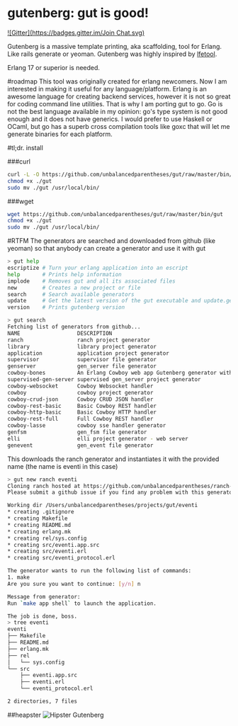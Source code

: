 gutenberg: gut is good!
=========
[![Gitter](https://badges.gitter.im/Join Chat.svg)](https://gitter.im/unbalancedparentheses/gut?utm_source=badge&utm_medium=badge&utm_campaign=pr-badge&utm_content=badge)

Gutenberg is a massive template printing, aka scaffolding, tool for Erlang. Like rails generate or yeoman.
Gutenberg was highly inspired by [lfetool](https://github.com/lfe/lfetool).

Erlang 17 or superior is needed. 

#roadmap
This tool was originally created for erlang newcomers. Now I am interested in making it useful for any language/platform. Erlang is an awesome language for creating backend services, however it is not so great for coding command line utilities. That is why I am porting gut to go. Go is not the best language available in my opinion: go's type system is not good enough and it does not have generics. I would prefer to use Haskell or OCaml, but go has a superb cross compilation tools like goxc that will let me generate binaries for each platform.

#tl;dr. install

###curl
```bash
curl -L -O https://github.com/unbalancedparentheses/gut/raw/master/bin/gut
chmod +x ./gut
sudo mv ./gut /usr/local/bin/
```

###wget
```bash
wget https://github.com/unbalancedparentheses/gut/raw/master/bin/gut
chmod +x ./gut
sudo mv ./gut /usr/local/bin/
```

#RTFM
The generators are searched and downloaded from github (like yeoman) so that anybody can create a generator and use it with gut
```bash
> gut help
escriptize # Turn your erlang application into an escript
help       # Prints help information
implode    # Removes gut and all its associated files
new        # Creates a new project or file
search     # Search available generators
update     # Get the latest version of the gut executable and update.gens
version    # Prints gutenberg version
```

```bash
> gut search
Fetching list of generators from github...
NAME                  DESCRIPTION                                                                     OWNER                 STARS
ranch                 ranch project generator                                                         unbalancedparentheses     3
library               library project generator                                                       jfacorro                  2
application           application project generator                                                   jfacorro                  2
supervisor            supervisor file generator                                                       unbalancedparentheses     2
genserver             gen_server file generator                                                       unbalancedparentheses     2
cowboy-bones          An Erlang Cowboy web app Gutenberg generator with i18n, templating, and more    gmr                       2
supervised-gen-server supervised gen_server project generator                                         jfacorro                  2
cowboy-websocket      Cowboy Websocket handler                                                        igaray                    1
cowboy                cowboy project generator                                                        unbalancedparentheses     1
cowboy-crud-json      Cowboy CRUD JSON handler                                                        igaray                    1
cowboy-rest-basic     Basic Cowboy REST handler                                                       igaray                    1
cowboy-http-basic     Basic Cowboy HTTP handler                                                       igaray                    1
cowboy-rest-full      Full Cowboy REST handler                                                        igaray                    1
cowboy-lasse          cowboy sse handler generator                                                    jfacorro                  0
genfsm                gen_fsm file generator                                                          jfacorro                  0
elli                  elli project generator - web server                                             jfacorro                  0
genevent              gen_event file generator                                                        jfacorro                  0
```

This downloads the ranch generator and instantiates it with the provided name (the name is eventi in this case)
```bash
> gut new ranch eventi
Cloning ranch hosted at https://github.com/unbalancedparentheses/ranch-gutenberg-generator
Please submit a github issue if you find any problem with this generator

Working dir /Users/unbalancedparentheses/projects/gut/eventi
* creating .gitignore
* creating Makefile
* creating README.md
* creating erlang.mk
* creating rel/sys.config
* creating src/eventi.app.src
* creating src/eventi.erl
* creating src/eventi_protocol.erl

The generator wants to run the following list of commands:
1. make
Are you sure you want to continue: [y/n] n

Message from generator:
Run `make app shell` to launch the application.

The job is done, boss.
> tree eventi
eventi
├── Makefile
├── README.md
├── erlang.mk
├── rel
│   └── sys.config
└── src
    ├── eventi.app.src
    ├── eventi.erl
    └── eventi_protocol.erl

2 directories, 7 files
```

##heapster
![Hipster Gutenberg](https://raw.githubusercontent.com/unbalancedparentheses/gut/master/gutenberg.jpg)
